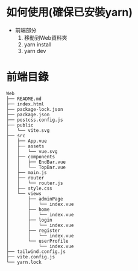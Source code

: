 # 如何使用(確保已安裝yarn)

- 前端部分
  1. 移動到Web資料夾
  2. yarn install
  3. yarn dev


# 前端目錄

    Web
    ├── README.md
    ├── index.html
    ├── package-lock.json
    ├── package.json
    ├── postcss.config.js
    ├── public
    │   └── vite.svg
    ├── src
    │   ├── App.vue
    │   ├── assets
    │   │   └── vue.svg
    │   ├── components
    │   │   ├── EndBar.vue
    │   │   └── TopBar.vue
    │   ├── main.js
    │   ├── router
    │   │   └── router.js
    │   ├── style.css
    │   └── views
    │       ├── adminPage
    │       │   └── index.vue
    │       ├── home
    │       │   └── index.vue
    │       ├── login
    │       │   └── index.vue
    │       ├── register
    │       │   └── index.vue
    │       └── userProfile
    │           └── index.vue
    ├── tailwind.config.js
    ├── vite.config.js
    └── yarn.lock